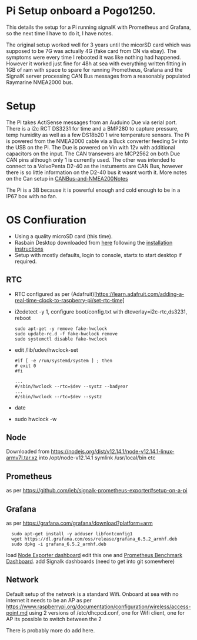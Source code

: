 
# Pi Setup onboard a Pogo1250.

This details the setup for a Pi running signalK with Prometheus and Grafana, so the next time I have to do it, I have notes.

The original setup worked well for 3 years until the micorSD card which was supposed to be 7G was actually 4G (fake card from CN via ebay).
The symptoms were every time I rebooted it was like nothing had happened. However it worked just fine for 48h at sea with everything written
fitting in 1GB of ram with space to spare for running Prometheus, Grafana and the SignalK server processing CAN Bus messages from a reasonably
populated Raymarine NMEA2000 bus.

# Setup

The Pi takes ActiSense messages from an Auduino Due via serial port. There is a i2c RCT DS3231 for time and a BMP280 to capture pressure, temp
humidity as well as a few DS18b20 1 wire temperature sensors. The Pi is powered from the NMEA2000 cable via a Buck converter feeding 5v into 
the USB on the Pi. The Due is powered on Vin with 12v with additional capacitors on the input. The CAN transevers are MCP2562 on both Due CAN pins
although only 1 is currently used. The other was intended to connect to a VolvoPenta D2-40 as the instuments are CAN Bus, however there is so
little information on the D2-40 bus it wasnt worth it. More notes on the Can setup in [CANBus-and-NMEA200Notes](CANBus-and-NMEA200Notes.md)

The Pi is a 3B because it is powerful enough and cold enough to be in a IP67 box with no fan.

# OS Confiuration

* Using a quality microSD card (this time).
* Rasbain Desktop downloaded from [here](https://www.raspberrypi.org/downloads/raspbian/) following the [installation instructions](https://www.raspberrypi.org/documentation/installation/installing-images/README.md)
* Setup with mostly defaults, login to console, startx to start desktop if required.

## RTC 

* RTC configured as per (Adafruit)[https://learn.adafruit.com/adding-a-real-time-clock-to-raspberry-pi/set-rtc-time]
* i2cdetect -y 1, configure boot/config.txt with dtoverlay=i2c-rtc,ds3231, reboot
 
      sudo apt-get -y remove fake-hwclock
      sudo update-rc.d -f fake-hwclock remove
      sudo systemctl disable fake-hwclock

* edit /lib/udev/hwclock-set

      #if [ -e /run/systemd/system ] ; then  
      # exit 0 
      #fi
    
      ...
      #/sbin/hwclock --rtc=$dev --systz --badyear
      ...
      #/sbin/hwclock --rtc=$dev --systz
      
* date
* sudo hwclock -w
    
## Node

Downloaded from https://nodejs.org/dist/v12.14.1/node-v12.14.1-linux-armv7l.tar.xz into /opt/node-v12.14.1 symlink /usr/local/bin etc

## Prometheus

as per https://github.com/ieb/signalk-prometheus-exporter#setup-on-a-pi

## Grafana 

as per https://grafana.com/grafana/download?platform=arm


      sudo apt-get install -y adduser libfontconfig1
      wget https://dl.grafana.com/oss/release/grafana_6.5.2_armhf.deb
      sudo dpkg -i grafana_6.5.2_armhf.deb
      
load [Node Exporter dashboard](https://grafana.com/grafana/dashboards/11074) edit this one and [Prometheus Benchmark Dashboard](https://grafana.com/grafana/dashboards/9761).
add Signalk dashboards (need to get into git somewhere)

## Network

Default setup of the network is a standard Wifi. Onboard at sea with no internet it needs to be an AP as per https://www.raspberrypi.org/documentation/configuration/wireless/access-point.md
using 2 versions of /etc/dhcpcd.conf, one for Wifi client, one for AP its possible to switch between the 2

There is probably more do add here.


